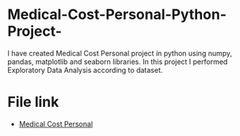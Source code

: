 # Medical-Cost-Personal-Python-Project-
I have created Medical Cost Personal project in python using numpy, pandas, matplotlib and seaborn libraries.  In this project I performed Exploratory Data Analysis according to dataset.

# File link
- <a href = "https://github.com/Tehreem112/Medical-Cost-Personal-Python-Project-/blob/main/Medical_Cost_Personal.ipynb">Medical Cost Personal</a>

